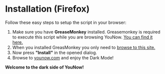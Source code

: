 # Installation (Firefox)

Follow these easy steps to setup the script in your browser:

1. Make sure you have **GreaseMonkey** installed. Greasemonkey is required to execute this script while you are browsing YouNow. [You can find it here.](https://addons.mozilla.org/de/firefox/addon/greasemonkey/)
2. When you installed GreasMonkey you only need to [browse to this site.](https://github.com/FluffyFishGames/JuhNau-Darkmode/raw/master/DarkMode.user.js)
3. Now press **"Install"** in the opened dialog.
4. Browse to [younow.com](http://www.younow.com) and enjoy the Dark Mode!

**Welcome to the dark side of YouNow!**